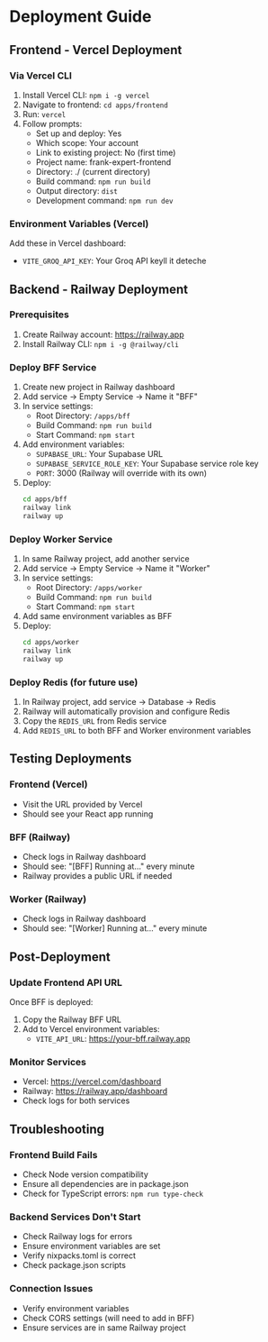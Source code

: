 # Deployment Guide

## Frontend - Vercel Deployment

### Via Vercel CLI
1. Install Vercel CLI: `npm i -g vercel`
2. Navigate to frontend: `cd apps/frontend`
3. Run: `vercel`
4. Follow prompts:
   - Set up and deploy: Yes
   - Which scope: Your account
   - Link to existing project: No (first time)
   - Project name: frank-expert-frontend
   - Directory: ./ (current directory)
   - Build command: `npm run build`
   - Output directory: `dist`
   - Development command: `npm run dev`

### Environment Variables (Vercel)
Add these in Vercel dashboard:
- `VITE_GROQ_API_KEY`: Your Groq API keyll it deteche

## Backend - Railway Deployment

### Prerequisites
1. Create Railway account: https://railway.app
2. Install Railway CLI: `npm i -g @railway/cli`

### Deploy BFF Service
1. Create new project in Railway dashboard
2. Add service → Empty Service → Name it "BFF"
3. In service settings:
   - Root Directory: `/apps/bff`
   - Build Command: `npm run build`
   - Start Command: `npm start`
4. Add environment variables:
   - `SUPABASE_URL`: Your Supabase URL
   - `SUPABASE_SERVICE_ROLE_KEY`: Your Supabase service role key
   - `PORT`: 3000 (Railway will override with its own)
5. Deploy:
   ```bash
   cd apps/bff
   railway link
   railway up
   ```

### Deploy Worker Service
1. In same Railway project, add another service
2. Add service → Empty Service → Name it "Worker"
3. In service settings:
   - Root Directory: `/apps/worker`
   - Build Command: `npm run build`
   - Start Command: `npm start`
4. Add same environment variables as BFF
5. Deploy:
   ```bash
   cd apps/worker
   railway link
   railway up
   ```

### Deploy Redis (for future use)
1. In Railway project, add service → Database → Redis
2. Railway will automatically provision and configure Redis
3. Copy the `REDIS_URL` from Redis service
4. Add `REDIS_URL` to both BFF and Worker environment variables

## Testing Deployments

### Frontend (Vercel)
- Visit the URL provided by Vercel
- Should see your React app running

### BFF (Railway)
- Check logs in Railway dashboard
- Should see: "[BFF] Running at..." every minute
- Railway provides a public URL if needed

### Worker (Railway)
- Check logs in Railway dashboard
- Should see: "[Worker] Running at..." every minute

## Post-Deployment

### Update Frontend API URL
Once BFF is deployed:
1. Copy the Railway BFF URL
2. Add to Vercel environment variables:
   - `VITE_API_URL`: https://your-bff.railway.app

### Monitor Services
- Vercel: https://vercel.com/dashboard
- Railway: https://railway.app/dashboard
- Check logs for both services

## Troubleshooting

### Frontend Build Fails
- Check Node version compatibility
- Ensure all dependencies are in package.json
- Check for TypeScript errors: `npm run type-check`

### Backend Services Don't Start
- Check Railway logs for errors
- Ensure environment variables are set
- Verify nixpacks.toml is correct
- Check package.json scripts

### Connection Issues
- Verify environment variables
- Check CORS settings (will need to add in BFF)
- Ensure services are in same Railway project
